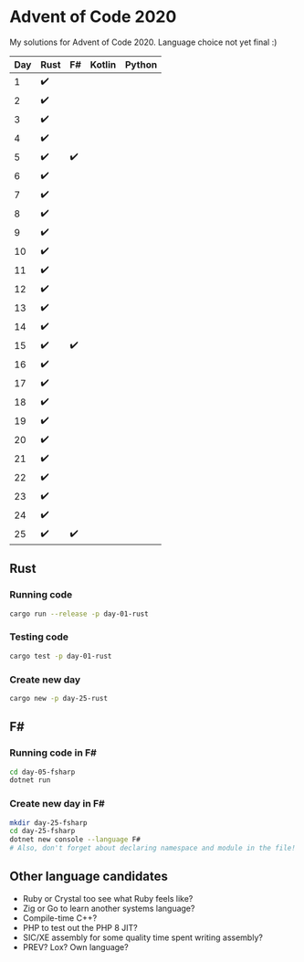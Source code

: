 # Advent of Code 2020

My solutions for Advent of Code 2020. Language choice not yet final :)

| Day | Rust | F#  | Kotlin | Python |
| --- | ---- | --- | ------ | ------ |
| 1   | ✔️   |     |        |        |
| 2   | ✔️   |     |        |        |
| 3   | ✔️   |     |        |        |
| 4   | ✔️   |     |        |        |
| 5   | ✔️   | ✔️  |        |        |
| 6   | ✔️   |     |        |        |
| 7   | ✔️   |     |        |        |
| 8   | ✔️   |     |        |        |
| 9   | ✔️   |     |        |        |
| 10  | ✔️   |     |        |        |
| 11  | ✔️   |     |        |        |
| 12  | ✔️   |     |        |        |
| 13  | ✔️   |     |        |        |
| 14  | ✔️   |     |        |        |
| 15  | ✔️   | ✔️  |        |        |
| 16  | ✔️   |     |        |        |
| 17  | ✔️   |     |        |        |
| 18  | ✔️   |     |        |        |
| 19  | ✔️   |     |        |        |
| 20  | ✔️   |     |        |        |
| 21  | ✔️   |     |        |        |
| 22  | ✔️   |     |        |        |
| 23  | ✔️   |     |        |        |
| 24  | ✔️   |     |        |        |
| 25  | ✔️   | ✔️  |        |        |

## Rust

### Running code

```bash
cargo run --release -p day-01-rust
```

### Testing code

```bash
cargo test -p day-01-rust
```

### Create new day

```bash
cargo new -p day-25-rust
```

## F\#

### Running code in F\#

```bash
cd day-05-fsharp
dotnet run
```

### Create new day in F\#

```bash
mkdir day-25-fsharp
cd day-25-fsharp
dotnet new console --language F#
# Also, don't forget about declaring namespace and module in the file!
```

## Other language candidates

- Ruby or Crystal too see what Ruby feels like?
- Zig or Go to learn another systems language?
- Compile-time C++?
- PHP to test out the PHP 8 JIT?
- SIC/XE assembly for some quality time spent writing assembly?
- PREV? Lox? Own language?
